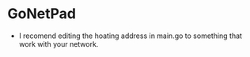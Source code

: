 # GoNetPad

* I recomend editing the hoating address in main.go to something that work with your network.
